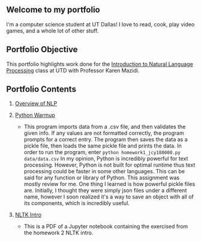## Welcome to my portfolio
I'm a computer science student at UT Dallas! I love to read, cook, play video games, and a whole lot of other stuff.

## Portfolio Objective
This portfolio highlights work done for the [Introduction to Natural Language Processing](https://github.com/kjmazidi/NLP/blob/gh-pages/index.md) class at UTD with Professor Karen Mazidi. 

## Portfolio Contents
1. [Overview of NLP](https://jonathancyu.github.io/Component0/Overview%20of%20NLP.pdf)
2. [Python Warmup](https://jonathancyu.github.io/NLP-Portfolio/homework1/homework1_jcy180000.py)
	* This program imports data from a .csv file, and then validates the given info. If any values are not formatted correctly, the program prompts for a correct entry. The program then saves the data as a pickle file, then loads the same pickle file and prints the data.
	In order to run the program, enter 
	```python homework1_jcy180000.py data/data.csv```
	In my opinion, Python is incredibly powerful for text processing. However, Python is not built for optimal runtime thus text processing could be faster in some other languages. This can be said for any function or library of Python.
	This assignment was mostly review for me. One thing I learned is how powerful pickle files are. Initially, I thought they were simply json files under a different name, however I soon realized it's a way to save an object with all of its components, which is incredibly useful.

3. [NLTK Intro](https://jonathancyu.github.io/NLP-Portfolio/homework2/homework2.pdf)
	* This is a PDF of a Jupyter notebook containing the exercised from the homework 2 NLTK intro. 